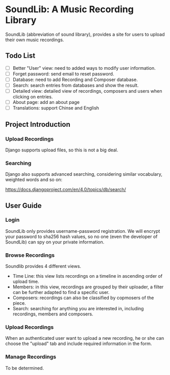 # SoundLib: A Music Recording Library

SoundLib (abbreviation of sound library), provides a site for users to upload their own music recordings.

## Todo List

- [ ] Better "User" view: need to added ways to modify user information.
- [ ] Forget password: send email to reset password.
- [ ] Database: need to add Recording and Composer database.
- [ ] Search: search entries from databases and show the result.
- [ ] Detailed view: detailed view of recordings, composers and users when clicking on entries.
- [ ] About page: add an about page
- [ ] Translations: support Chinse and English

## Project Introduction

### Upload Recordings

Django supports upload files, so this is not a big deal.

### Searching

Django also supports advanced searching, considering similar vocabulary, weighted words and so on:

https://docs.djangoproject.com/en/4.0/topics/db/search/

## User Guide

### Login

SoundLib only provides username-password registration. We will encrypt your password to sha256 hash values, so no one (even the developer of SoundLib) can spy on your private information.

### Browse Recordings

Soundlib provides 4 different views.

- Time Line: this view lists recordings on a timeline in ascending order of upload time.
- Members: in this view, recordings are grouped by their uploader, a filter can be further adapted to find a specific user.
- Composers: recordings can also be classified by copmosers of the piece.
- Search: searching for anything you are interested in, including recordings, members and composers.

### Upload Recordings

When an authenticated user want to upload a new recording, he or she can choose the "upload" tab and include required information in the form.

### Manage Recordings

To be determined.